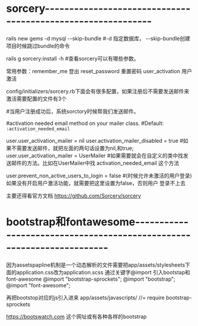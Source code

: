 # sorcery------------------------------------------------------------
rails new gems -d mysql --skip-bundle #-d 指定数据库， --skip-bundle创建项目时候跳过bundle的命令

rails g sorcery:install -h #查看sorcery可以有哪些参数。

常用参数：remember_me 登出
          reset_password 重置密码
          user_activation 用户激活


config/initializers/sorcery.rb下面会有很多配置，如果注册后不需要发送邮件来激活需要配置的文件有3个

#当用户注册成功后，系统sorctory时候帮我们发送邮件。

#activation needed email method on your mailer class.
#Default: `:activation_needed_email`


user.user_activation_mailer = nil
user.activation_mailer_disabled = true #如果不需要发送邮件，就把左面的两句话设置为nil,和true;
user.user_activation_mailer = UserMailer #如果需要就会在自定义的类中找发送邮件的方法。比如在UserMailer中找
activation_needed_email 这个方法

user.prevent_non_active_users_to_login = false #(时候允许未激活的用户登录)如果没有开启用户激活功能，就需要把这里设置为false，否则用户
登录不上去


主要还得看官方文档
https://github.com/Sorcery/sorcery
# bootstrap和fontawesome----------------------------------------------------------------------
因为assetspapline机制是一个动态解析的文件需要把app/assets/stylesheets下面的application.css改为application.scss
通过关键字@import 引入bootstap和font-awesome
@import "bootstrap-sprockets";
@import "bootstrap";
@import "font-awesome";

再把bootstop对应的js引入进来 app/assets/javascripts/
//= require bootstrap-sprockets


https://bootswatch.com 这个网址或有各种各样的bootstrap
